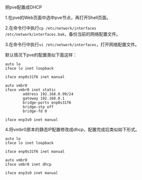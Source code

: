 把pve配置成DHCP

1.在pve的Web页面中选中pve节点，再打开Shell页面。

2.在命令行中执行`cp /etc/network/interfaces /etc/network/interfaces.bak`，备份当前的网络配置文件。

3.在命令行中执行`vi /etc/network/interfaces`，打开网络配置文件。

默认情况下pve的配置类似下面这样：

```
auto lo
iface lo inet loopback

iface enp0s31f6 inet manual

auto vmbr0
iface vmbr0 inet static
        address 192.168.0.99/24
        gateway 192.168.0.1
        bridge-ports enp0s31f6
        bridge-stp off
        bridge-fd 0

iface enp3s0 inet manual
```

4.将vmbr0原本的静态IP配置修改成dhcp，配置完成后类似如下形式。

```
auto lo
iface lo inet loopback

iface enp0s31f6 inet manual

auto vmbr0
iface vmbr0 inet dhcp

iface enp3s0 inet manual
```